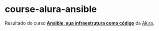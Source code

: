 # course-alura-ansible

Resultado do curso **[Ansible: sua infraestrutura como código](https://cursos.alura.com.br/course/infraestrutura-como-codigo-com-ansible)** da [Alura](https://alura.com.br).

